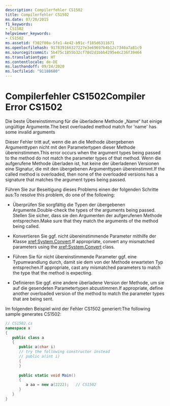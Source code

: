 ```yaml
---
description: Compilerfehler CS1502
title: Compilerfehler CS1502
ms.date: 07/20/2015
f1_keywords:
- CS1502
helpviewer_keywords:
- CS1502
ms.assetid: f302f00a-5fe1-4e42-b91c-f185d6311671
ms.openlocfilehash: 917839166327227e3e69697b4b12c7340a7a81c9
ms.sourcegitcommit: 5b475c1855b32cf78d2d1bbb4295e4c236f39464
ms.translationtype: HT
ms.contentlocale: de-DE
ms.lasthandoff: 09/24/2020
ms.locfileid: "91188680"
---
```

# <a name="compiler-error-cs1502"></a><span data-ttu-id="9538f-103">Compilerfehler CS1502</span><span class="sxs-lookup"><span data-stu-id="9538f-103">Compiler Error CS1502</span></span>

<span data-ttu-id="9538f-104">Die beste Übereinstimmung für die überladene Methode „Name“ hat einige ungültige Argumente.</span><span class="sxs-lookup"><span data-stu-id="9538f-104">The best overloaded method match for 'name' has some invalid arguments</span></span>  
  
 <span data-ttu-id="9538f-105">Dieser Fehler tritt auf, wenn die an die Methode übergebenen Argumenttypen nicht mit den Parametertypen dieser Methode übereinstimmen.</span><span class="sxs-lookup"><span data-stu-id="9538f-105">This error occurs when the argument types being passed to the method do not match the parameter types of that method.</span></span> <span data-ttu-id="9538f-106">Wenn die aufgerufene Methode überladen ist, hat keine der überladenen Versionen eine Signatur, die mit den übergebenen Argumenttypen übereinstimmt.</span><span class="sxs-lookup"><span data-stu-id="9538f-106">If the called method is overloaded, then none of the overloaded versions has a signature that matches the argument types being passed.</span></span>  
  
 <span data-ttu-id="9538f-107">Führen Sie zur Beseitigung dieses Problems einen der folgenden Schritte aus:</span><span class="sxs-lookup"><span data-stu-id="9538f-107">To resolve this problem, do one of the following:</span></span>  
  
- <span data-ttu-id="9538f-108">Überprüfen Sie sorgfältig die Typen der übergebenen Argumente.</span><span class="sxs-lookup"><span data-stu-id="9538f-108">Double-check the types of the arguments being passed.</span></span> <span data-ttu-id="9538f-109">Stellen Sie sicher, dass sie den Argumenten der aufgerufenen Methode entsprechen.</span><span class="sxs-lookup"><span data-stu-id="9538f-109">Make sure that they match the arguments of the method being called.</span></span>  
  
- <span data-ttu-id="9538f-110">Konvertieren Sie ggf. nicht übereinstimmende Parameter mithilfe der Klasse <xref:System.Convert>.</span><span class="sxs-lookup"><span data-stu-id="9538f-110">If appropriate, convert any mismatched parameters using the <xref:System.Convert> class.</span></span>  
  
- <span data-ttu-id="9538f-111">Führen Sie für nicht übereinstimmende Parameter ggf. eine Typumwandlung durch, damit sie dem von der Methode erwarteten Typ entsprechen.</span><span class="sxs-lookup"><span data-stu-id="9538f-111">If appropriate, cast any mismatched parameters to match the type that the method is expecting.</span></span>  
  
- <span data-ttu-id="9538f-112">Definieren Sie ggf. eine andere überladene Version der Methode, um sie auf die gesendeten Parametertypen abzustimmen.</span><span class="sxs-lookup"><span data-stu-id="9538f-112">If appropriate, define another overloaded version of the method to match the parameter types that are being sent.</span></span>  
  
 <span data-ttu-id="9538f-113">Im folgenden Beispiel wird der Fehler CS1502 generiert:</span><span class="sxs-lookup"><span data-stu-id="9538f-113">The following sample generates CS1502:</span></span>  
  
```csharp  
// CS1502.cs  
namespace x  
{  
   public class a  
   {  
      public a(char i)  
      // try the following constructor instead  
      // public a(int i)  
      {  
      }  
  
      public static void Main()  
      {  
         a aa = new a(2222);   // CS1502  
      }  
   }  
}  
```
